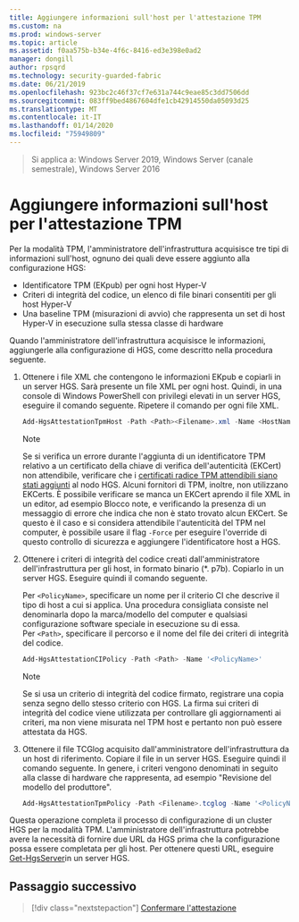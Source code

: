 ```yaml
---
title: Aggiungere informazioni sull'host per l'attestazione TPM
ms.custom: na
ms.prod: windows-server
ms.topic: article
ms.assetid: f0aa575b-b34e-4f6c-8416-ed3e398e0ad2
manager: dongill
author: rpsqrd
ms.technology: security-guarded-fabric
ms.date: 06/21/2019
ms.openlocfilehash: 923bc2c46f37cf7e631a744c9eae85c3dd7506dd
ms.sourcegitcommit: 083ff9bed4867604dfe1cb42914550da05093d25
ms.translationtype: MT
ms.contentlocale: it-IT
ms.lasthandoff: 01/14/2020
ms.locfileid: "75949809"
---
```

>Si applica a: Windows Server 2019, Windows Server (canale semestrale), Windows Server 2016

# <a name="add-host-information-for-tpm-trusted-attestation"></a>Aggiungere informazioni sull'host per l'attestazione TPM

Per la modalità TPM, l'amministratore dell'infrastruttura acquisisce tre tipi di informazioni sull'host, ognuno dei quali deve essere aggiunto alla configurazione HGS:

- Identificatore TPM (EKpub) per ogni host Hyper-V
- Criteri di integrità del codice, un elenco di file binari consentiti per gli host Hyper-V
- Una baseline TPM (misurazioni di avvio) che rappresenta un set di host Hyper-V in esecuzione sulla stessa classe di hardware

Quando l'amministratore dell'infrastruttura acquisisce le informazioni, aggiungerle alla configurazione di HGS, come descritto nella procedura seguente.

1. Ottenere i file XML che contengono le informazioni EKpub e copiarli in un server HGS. Sarà presente un file XML per ogni host. Quindi, in una console di Windows PowerShell con privilegi elevati in un server HGS, eseguire il comando seguente. Ripetere il comando per ogni file XML.

    ```powershell
    Add-HgsAttestationTpmHost -Path <Path><Filename>.xml -Name <HostName>
    ```

    > [!NOTE]
    > Se si verifica un errore durante l'aggiunta di un identificatore TPM relativo a un certificato della chiave di verifica dell'autenticità (EKCert) non attendibile, verificare che i [certificati radice TPM attendibili siano stati aggiunti](guarded-fabric-install-trusted-tpm-root-certificates.md) al nodo HGS.
    > Alcuni fornitori di TPM, inoltre, non utilizzano EKCerts.
    > È possibile verificare se manca un EKCert aprendo il file XML in un editor, ad esempio Blocco note, e verificando la presenza di un messaggio di errore che indica che non è stato trovato alcun EKCert.
    > Se questo è il caso e si considera attendibile l'autenticità del TPM nel computer, è possibile usare il flag `-Force` per eseguire l'override di questo controllo di sicurezza e aggiungere l'identificatore host a HGS.

2. Ottenere i criteri di integrità del codice creati dall'amministratore dell'infrastruttura per gli host, in formato binario (\*. p7b). Copiarlo in un server HGS. Eseguire quindi il comando seguente.

    Per `<PolicyName>`, specificare un nome per il criterio CI che descrive il tipo di host a cui si applica. Una procedura consigliata consiste nel denominarla dopo la marca/modello del computer e qualsiasi configurazione software speciale in esecuzione su di essa.<br>Per `<Path>`, specificare il percorso e il nome del file dei criteri di integrità del codice.

    ```powershell
    Add-HgsAttestationCIPolicy -Path <Path> -Name '<PolicyName>'
    ```
    
    > [!NOTE]
    > Se si usa un criterio di integrità del codice firmato, registrare una copia senza segno dello stesso criterio con HGS.
    > La firma sui criteri di integrità del codice viene utilizzata per controllare gli aggiornamenti ai criteri, ma non viene misurata nel TPM host e pertanto non può essere attestata da HGS.

3. Ottenere il file TCGlog acquisito dall'amministratore dell'infrastruttura da un host di riferimento. Copiare il file in un server HGS. Eseguire quindi il comando seguente. In genere, i criteri vengono denominati in seguito alla classe di hardware che rappresenta, ad esempio "Revisione del modello del produttore".

    ```powershell
    Add-HgsAttestationTpmPolicy -Path <Filename>.tcglog -Name '<PolicyName>'
    ```

Questa operazione completa il processo di configurazione di un cluster HGS per la modalità TPM. L'amministratore dell'infrastruttura potrebbe avere la necessità di fornire due URL da HGS prima che la configurazione possa essere completata per gli host. Per ottenere questi URL, eseguire [Get-HgsServer](https://docs.microsoft.com/powershell/module/hgsserver/get-hgsserver?view=win10-ps)in un server HGS.

## <a name="next-step"></a>Passaggio successivo

> [!div class="nextstepaction"]
> [Confermare l'attestazione](guarded-fabric-confirm-hosts-can-attest-successfully.md)
